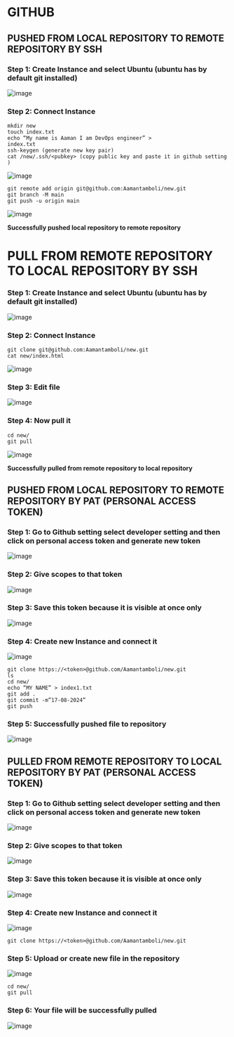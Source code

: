 <h1>GITHUB</h1>
<h2>PUSHED FROM LOCAL REPOSITORY TO REMOTE REPOSITORY BY SSH</h2>
<h3>Step 1: Create Instance and select Ubuntu (ubuntu has by default git installed)</h3>

![image](https://github.com/user-attachments/assets/7edece00-5e62-49fe-a08e-a0357ee02b39)

<h3>Step 2: Connect Instance</h3>

```
mkdir new
touch index.txt
echo “My name is Aaman I am DevOps engineer” >                 
index.txt
ssh-keygen (generate new key pair)
cat /new/.ssh/<pubkey> (copy public key and paste it in github setting )
```

![image](https://github.com/user-attachments/assets/de1ff5ff-7428-42c9-99fc-40d2494839b5)

```
git remote add origin git@github.com:Aamantamboli/new.git
git branch -M main
git push -u origin main
```

![image](https://github.com/user-attachments/assets/835560b8-bab4-4d5f-8996-a709e858914d)

**Successfully pushed local repository to remote repository**

<h1>PULL FROM REMOTE REPOSITORY TO LOCAL REPOSITORY BY SSH</h1>
<h3>Step 1: Create Instance and select Ubuntu (ubuntu has by default git installed)</h3>

![image](https://github.com/user-attachments/assets/e24253d9-e80a-4c8d-b11f-830c2eee76a3)

<h3>Step 2: Connect Instance</h3>

```
git clone git@github.com:Aamantamboli/new.git
cat new/index.html
```

![image](https://github.com/user-attachments/assets/3eb03dd8-3fe4-4034-b2f6-876e547337c7)

<h3>Step 3: Edit file </h3>

![image](https://github.com/user-attachments/assets/72194bf1-ecbf-4eaa-8109-3d716777ccb3)

<h3>Step 4: Now pull it</h3>

```
cd new/
git pull 
```

![image](https://github.com/user-attachments/assets/82cbe144-6e4e-48ba-8514-bf37cea4ec8f)

**Successfully pulled from remote repository to local repository**

<h2>PUSHED FROM LOCAL REPOSITORY TO REMOTE REPOSITORY BY PAT (PERSONAL ACCESS TOKEN)</h2>
<h3>Step 1: Go to Github setting select developer setting and then click on personal access token and generate new token</h3>

![image](https://github.com/user-attachments/assets/958c23ad-84be-4890-a52a-7973865cb226)

<h3>Step 2: Give scopes to that token </h3>

![image](https://github.com/user-attachments/assets/ce927b46-d1e5-4bd9-90d1-0788c12b9b11)

<h3>Step 3: Save this token because it is visible at once only </h3>

![image](https://github.com/user-attachments/assets/8b6c5ffe-c85c-4eb3-be40-18e2b4c91a3e)

<h3>Step 4: Create new Instance and connect it </h3>

![image](https://github.com/user-attachments/assets/afe8adf3-0d16-4185-8bd8-e39e9cb175cd)

```
git clone https://<token>@github.com/Aamantamboli/new.git
ls
cd new/
echo “MY NAME” > index1.txt
git add .
git commit -m”17-08-2024” 
git push 
```

<h3>Step 5: Successfully pushed file to repository</h3>

![image](https://github.com/user-attachments/assets/75490363-0ca5-41c6-82ab-63df3c798b44)

<h2>PULLED FROM REMOTE REPOSITORY TO LOCAL REPOSITORY BY PAT (PERSONAL ACCESS TOKEN)</h2>
<h3>Step 1: Go to Github setting select developer setting and then click on personal access token and generate new token</h3>

![image](https://github.com/user-attachments/assets/d429631d-0aef-4d9d-9a0d-4dc19c3ba414)

<h3>Step 2: Give scopes to that token </h3>

![image](https://github.com/user-attachments/assets/6c749704-11d5-413f-8cca-cdc0508164df)

<h3>Step 3: Save this token because it is visible at once only </h3>

![image](https://github.com/user-attachments/assets/a842a45e-c558-484b-b8ee-c983d4750685)

<h3>Step 4: Create new Instance and connect it </h3>

![image](https://github.com/user-attachments/assets/d9015f7b-35ce-45c0-a32f-29bcffada6a6)

```
git clone https://<token>@github.com/Aamantamboli/new.git
```

<h3>Step 5: Upload or create new file in the repository </h3>

![image](https://github.com/user-attachments/assets/bfdda766-4852-4c7d-ad4c-e8ca92695042)

```
cd new/
git pull
```
<h3>Step 6: Your file will be successfully pulled</h3>

![image](https://github.com/user-attachments/assets/cb75fe7d-3a44-4052-a2f1-ade463eb8cbd)
